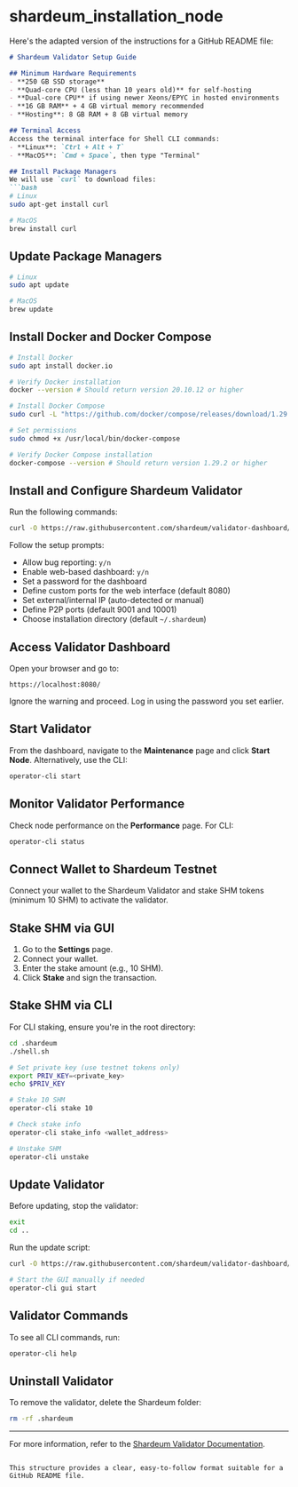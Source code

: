# shardeum_installation_node
Here's the adapted version of the instructions for a GitHub README file:

```markdown
# Shardeum Validator Setup Guide

## Minimum Hardware Requirements
- **250 GB SSD storage**
- **Quad-core CPU (less than 10 years old)** for self-hosting
- **Dual-core CPU** if using newer Xeons/EPYC in hosted environments
- **16 GB RAM** + 4 GB virtual memory recommended
- **Hosting**: 8 GB RAM + 8 GB virtual memory

## Terminal Access
Access the terminal interface for Shell CLI commands:
- **Linux**: `Ctrl + Alt + T`
- **MacOS**: `Cmd + Space`, then type "Terminal"

## Install Package Managers
We will use `curl` to download files:
```bash
# Linux
sudo apt-get install curl

# MacOS
brew install curl
```

## Update Package Managers
```bash
# Linux
sudo apt update

# MacOS
brew update
```

## Install Docker and Docker Compose
```bash
# Install Docker
sudo apt install docker.io

# Verify Docker installation
docker --version # Should return version 20.10.12 or higher

# Install Docker Compose
sudo curl -L "https://github.com/docker/compose/releases/download/1.29.2/docker-compose-$(uname -s)-$(uname -m)" -o /usr/local/bin/docker-compose

# Set permissions
sudo chmod +x /usr/local/bin/docker-compose

# Verify Docker Compose installation
docker-compose --version # Should return version 1.29.2 or higher
```

## Install and Configure Shardeum Validator
Run the following commands:
```bash
curl -O https://raw.githubusercontent.com/shardeum/validator-dashboard/main/installer.sh && chmod +x installer.sh && ./installer.sh
```
Follow the setup prompts:
- Allow bug reporting: `y/n`
- Enable web-based dashboard: `y/n`
- Set a password for the dashboard
- Define custom ports for the web interface (default 8080)
- Set external/internal IP (auto-detected or manual)
- Define P2P ports (default 9001 and 10001)
- Choose installation directory (default `~/.shardeum`)

## Access Validator Dashboard
Open your browser and go to:
```
https://localhost:8080/
```
Ignore the warning and proceed. Log in using the password you set earlier.

## Start Validator
From the dashboard, navigate to the **Maintenance** page and click **Start Node**. Alternatively, use the CLI:
```bash
operator-cli start
```

## Monitor Validator Performance
Check node performance on the **Performance** page. For CLI:
```bash
operator-cli status
```

## Connect Wallet to Shardeum Testnet
Connect your wallet to the Shardeum Validator and stake SHM tokens (minimum 10 SHM) to activate the validator.

## Stake SHM via GUI
1. Go to the **Settings** page.
2. Connect your wallet.
3. Enter the stake amount (e.g., 10 SHM).
4. Click **Stake** and sign the transaction.

## Stake SHM via CLI
For CLI staking, ensure you're in the root directory:
```bash
cd .shardeum
./shell.sh

# Set private key (use testnet tokens only)
export PRIV_KEY=<private_key>
echo $PRIV_KEY

# Stake 10 SHM
operator-cli stake 10

# Check stake info
operator-cli stake_info <wallet_address>

# Unstake SHM
operator-cli unstake
```

## Update Validator
Before updating, stop the validator:
```bash
exit
cd ..
```
Run the update script:
```bash
curl -O https://raw.githubusercontent.com/shardeum/validator-dashboard/main/installer.sh && chmod +x installer.sh && ./installer.sh

# Start the GUI manually if needed
operator-cli gui start
```

## Validator Commands
To see all CLI commands, run:
```bash
operator-cli help
```

## Uninstall Validator
To remove the validator, delete the Shardeum folder:
```bash
rm -rf .shardeum
```

---

For more information, refer to the [Shardeum Validator Documentation](https://shardeum.org/validator/docs).
```

This structure provides a clear, easy-to-follow format suitable for a GitHub README file.
